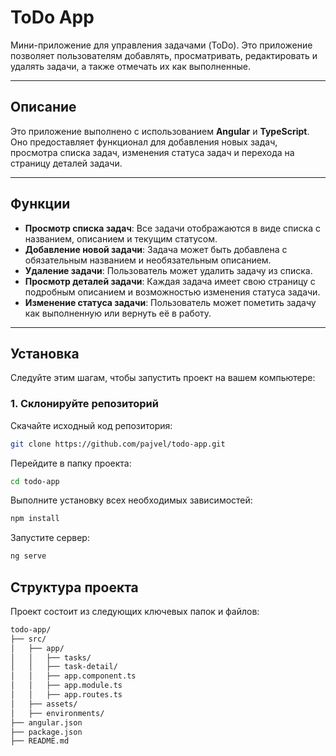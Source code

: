 # ToDo App

Мини-приложение для управления задачами (ToDo). Это приложение позволяет пользователям добавлять, просматривать, редактировать и удалять задачи, а также отмечать их как выполненные.

---

## Описание

Это приложение выполнено с использованием **Angular** и **TypeScript**. Оно предоставляет функционал для добавления новых задач, просмотра списка задач, изменения статуса задач и перехода на страницу деталей задачи.

---

## Функции

- **Просмотр списка задач**: Все задачи отображаются в виде списка с названием, описанием и текущим статусом.
- **Добавление новой задачи**: Задача может быть добавлена с обязательным названием и необязательным описанием.
- **Удаление задачи**: Пользователь может удалить задачу из списка.
- **Просмотр деталей задачи**: Каждая задача имеет свою страницу с подробным описанием и возможностью изменения статуса задачи.
- **Изменение статуса задачи**: Пользователь может пометить задачу как выполненную или вернуть её в работу.

---

## Установка

Следуйте этим шагам, чтобы запустить проект на вашем компьютере:

### 1. Склонируйте репозиторий

Скачайте исходный код репозитория:

```bash
git clone https://github.com/pajvel/todo-app.git
```
Перейдите в папку проекта:

```bash
cd todo-app
```
Выполните установку всех необходимых зависимостей:

```bash
npm install
```
Запустите сервер:

```bash
ng serve
```
## Структура проекта
Проект состоит из следующих ключевых папок и файлов:
```bash
todo-app/
├── src/
│   ├── app/
│   │   ├── tasks/          
│   │   ├── task-detail/    
│   │   ├── app.component.ts
│   │   ├── app.module.ts
│   │   ├── app.routes.ts
│   ├── assets/
│   ├── environments/
├── angular.json
├── package.json
├── README.md
```
